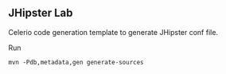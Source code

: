 ## JHipster Lab

Celerio code generation template to generate JHipster conf file.

Run

    mvn -Pdb,metadata,gen generate-sources


